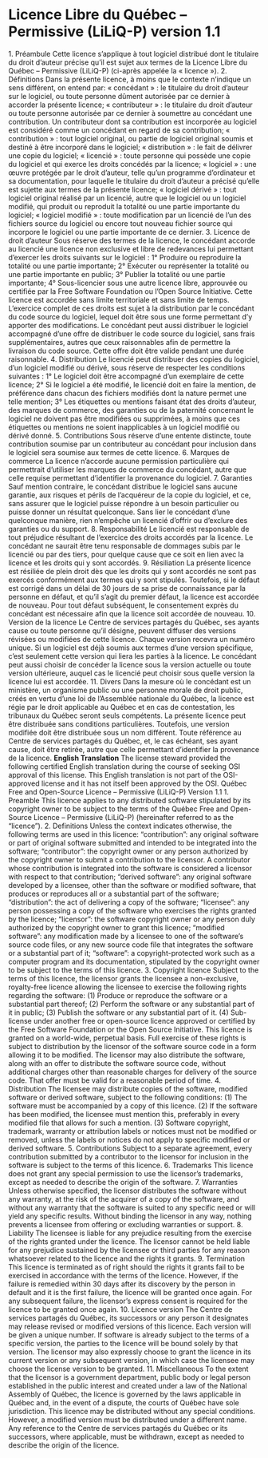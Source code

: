 # Licence Libre du Québec – Permissive (LiLiQ-P) version 1.1

1\. Préambule Cette licence s’applique à tout logiciel distribué dont le titulaire du droit d’auteur précise qu’il est sujet aux termes de la Licence Libre du Québec – Permissive (LiLiQ-P) (ci-après appelée la « licence »). 2\. Définitions Dans la présente licence, à moins que le contexte n’indique un sens différent, on entend par: « concédant » : le titulaire du droit d’auteur sur le logiciel, ou toute personne dûment autorisée par ce dernier à accorder la présente licence; « contributeur » : le titulaire du droit d’auteur ou toute personne autorisée par ce dernier à soumettre au concédant une contribution. Un contributeur dont sa contribution est incorporée au logiciel est considéré comme un concédant en regard de sa contribution; « contribution » : tout logiciel original, ou partie de logiciel original soumis et destiné à être incorporé dans le logiciel; « distribution » : le fait de délivrer une copie du logiciel; « licencié » : toute personne qui possède une copie du logiciel et qui exerce les droits concédés par la licence; « logiciel » : une œuvre protégée par le droit d’auteur, telle qu’un programme d’ordinateur et sa documentation, pour laquelle le titulaire du droit d’auteur a précisé qu’elle est sujette aux termes de la présente licence; « logiciel dérivé » : tout logiciel original réalisé par un licencié, autre que le logiciel ou un logiciel modifié, qui produit ou reproduit la totalité ou une partie importante du logiciel; « logiciel modifié » : toute modification par un licencié de l’un des fichiers source du logiciel ou encore tout nouveau fichier source qui incorpore le logiciel ou une partie importante de ce dernier. 3\. Licence de droit d’auteur Sous réserve des termes de la licence, le concédant accorde au licencié une licence non exclusive et libre de redevances lui permettant d’exercer les droits suivants sur le logiciel : 1° Produire ou reproduire la totalité ou une partie importante; 2° Exécuter ou représenter la totalité ou une partie importante en public; 3° Publier la totalité ou une partie importante; 4° Sous-licencier sous une autre licence libre, approuvée ou certifiée par la Free Software Foundation ou l’Open Source Initiative. Cette licence est accordée sans limite territoriale et sans limite de temps. L’exercice complet de ces droits est sujet à la distribution par le concédant du code source du logiciel, lequel doit être sous une forme permettant d’y apporter des modifications. Le concédant peut aussi distribuer le logiciel accompagné d’une offre de distribuer le code source du logiciel, sans frais supplémentaires, autres que ceux raisonnables afin de permettre la livraison du code source. Cette offre doit être valide pendant une durée raisonnable. 4\. Distribution Le licencié peut distribuer des copies du logiciel, d’un logiciel modifié ou dérivé, sous réserve de respecter les conditions suivantes : 1° Le logiciel doit être accompagné d’un exemplaire de cette licence; 2° Si le logiciel a été modifié, le licencié doit en faire la mention, de préférence dans chacun des fichiers modifiés dont la nature permet une telle mention; 3° Les étiquettes ou mentions faisant état des droits d’auteur, des marques de commerce, des garanties ou de la paternité concernant le logiciel ne doivent pas être modifiées ou supprimées, à moins que ces étiquettes ou mentions ne soient inapplicables à un logiciel modifié ou dérivé donné. 5\. Contributions Sous réserve d’une entente distincte, toute contribution soumise par un contributeur au concédant pour inclusion dans le logiciel sera soumise aux termes de cette licence. 6\. Marques de commerce La licence n’accorde aucune permission particulière qui permettrait d’utiliser les marques de commerce du concédant, autre que celle requise permettant d’identifier la provenance du logiciel. 7\. Garanties Sauf mention contraire, le concédant distribue le logiciel sans aucune garantie, aux risques et périls de l’acquéreur de la copie du logiciel, et ce, sans assurer que le logiciel puisse répondre à un besoin particulier ou puisse donner un résultat quelconque. Sans lier le concédant d’une quelconque manière, rien n’empêche un licencié d’offrir ou d’exclure des garanties ou du support. 8\. Responsabilité Le licencié est responsable de tout préjudice résultant de l’exercice des droits accordés par la licence. Le concédant ne saurait être tenu responsable de dommages subis par le licencié ou par des tiers, pour quelque cause que ce soit en lien avec la licence et les droits qui y sont accordés. 9\. Résiliation La présente licence est résiliée de plein droit dès que les droits qui y sont accordés ne sont pas exercés conformément aux termes qui y sont stipulés. Toutefois, si le défaut est corrigé dans un délai de 30 jours de sa prise de connaissance par la personne en défaut, et qu’il s’agit du premier défaut, la licence est accordée de nouveau. Pour tout défaut subséquent, le consentement exprès du concédant est nécessaire afin que la licence soit accordée de nouveau. 10\. Version de la licence Le Centre de services partagés du Québec, ses ayants cause ou toute personne qu’il désigne, peuvent diffuser des versions révisées ou modifiées de cette licence. Chaque version recevra un numéro unique. Si un logiciel est déjà soumis aux termes d’une version spécifique, c’est seulement cette version qui liera les parties à la licence. Le concédant peut aussi choisir de concéder la licence sous la version actuelle ou toute version ultérieure, auquel cas le licencié peut choisir sous quelle version la licence lui est accordée. 11\. Divers Dans la mesure où le concédant est un ministère, un organisme public ou une personne morale de droit public, créés en vertu d’une loi de l’Assemblée nationale du Québec, la licence est régie par le droit applicable au Québec et en cas de contestation, les tribunaux du Québec seront seuls compétents. La présente licence peut être distribuée sans conditions particulières. Toutefois, une version modifiée doit être distribuée sous un nom différent. Toute référence au Centre de services partagés du Québec, et, le cas échéant, ses ayant cause, doit être retirée, autre que celle permettant d’identifier la provenance de la licence. **English Translation** The license steward provided the following certified English translation during the course of seeking OSI approval of this license. This English translation is not part of the OSI-approved license and it has not itself been approved by the OSI. Québec Free and Open-Source Licence – Permissive (LiLiQ-P) Version 1.1 1\. Preamble This licence applies to any distributed software stipulated by its copyright owner to be subject to the terms of the Québec Free and Open-Source Licence – Permissive (LiLiQ-P) (hereinafter referred to as the “licence”). 2\. Definitions Unless the context indicates otherwise, the following terms are used in this licence: “contribution”: any original software or part of original software submitted and intended to be integrated into the software; “contributor”: the copyright owner or any person authorized by the copyright owner to submit a contribution to the licensor. A contributor whose contribution is integrated into the software is considered a licensor with respect to that contribution; “derived software”: any original software developed by a licensee, other than the software or modified software, that produces or reproduces all or a substantial part of the software; “distribution”: the act of delivering a copy of the software; “licensee”: any person possessing a copy of the software who exercises the rights granted by the licence; “licensor”: the software copyright owner or any person duly authorized by the copyright owner to grant this licence; “modified software”: any modification made by a licensee to one of the software’s source code files, or any new source code file that integrates the software or a substantial part of it; “software”: a copyright-protected work such as a computer program and its documentation, stipulated by the copyright owner to be subject to the terms of this licence. 3\. Copyright licence Subject to the terms of this licence, the licensor grants the licensee a non-exclusive, royalty-free licence allowing the licensee to exercise the following rights regarding the software: (1) Produce or reproduce the software or a substantial part thereof; (2) Perform the software or any substantial part of it in public; (3) Publish the software or any substantial part of it. (4) Sub-license under another free or open-source licence approved or certified by the Free Software Foundation or the Open Source Initiative. This licence is granted on a world-wide, perpetual basis. Full exercise of these rights is subject to distribution by the licensor of the software source code in a form allowing it to be modified. The licensor may also distribute the software, along with an offer to distribute the software source code, without additional charges other than reasonable charges for delivery of the source code. That offer must be valid for a reasonable period of time. 4\. Distribution The licensee may distribute copies of the software, modified software or derived software, subject to the following conditions: (1) The software must be accompanied by a copy of this licence. (2) If the software has been modified, the licensee must mention this, preferably in every modified file that allows for such a mention. (3) Software copyright, trademark, warranty or attribution labels or notices must not be modified or removed, unless the labels or notices do not apply to specific modified or derived software. 5\. Contributions Subject to a separate agreement, every contribution submitted by a contributor to the licensor for inclusion in the software is subject to the terms of this licence. 6\. Trademarks This licence does not grant any special permission to use the licensor’s trademarks, except as needed to describe the origin of the software. 7\. Warranties Unless otherwise specified, the licensor distributes the software without any warranty, at the risk of the acquirer of a copy of the software, and without any warranty that the software is suited to any specific need or will yield any specific results. Without binding the licensor in any way, nothing prevents a licensee from offering or excluding warranties or support. 8\. Liability The licensee is liable for any prejudice resulting from the exercise of the rights granted under the licence. The licensor cannot be held liable for any prejudice sustained by the licensee or third parties for any reason whatsoever related to the licence and the rights it grants. 9\. Termination This licence is terminated as of right should the rights it grants fail to be exercised in accordance with the terms of the licence. However, if the failure is remedied within 30 days after its discovery by the person in default and it is the first failure, the licence will be granted once again. For any subsequent failure, the licensor’s express consent is required for the licence to be granted once again. 10\. Licence version The Centre de services partagés du Québec, its successors or any person it designates may release revised or modified versions of this licence. Each version will be given a unique number. If software is already subject to the terms of a specific version, the parties to the licence will be bound solely by that version. The licensor may also expressly choose to grant the licence in its current version or any subsequent version, in which case the licensee may choose the license version to be granted. 11\. Miscellaneous To the extent that the licensor is a government department, public body or legal person established in the public interest and created under a law of the National Assembly of Québec, the licence is governed by the laws applicable in Québec and, in the event of a dispute, the courts of Québec have sole jurisdiction. This licence may be distributed without any special conditions. However, a modified version must be distributed under a different name. Any reference to the Centre de services partagés du Québec or its successors, where applicable, must be withdrawn, except as needed to describe the origin of the licence.